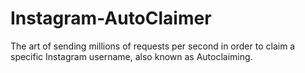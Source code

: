 ﻿# Instagram-AutoClaimer

The art of sending millions of requests per second in order to claim a specific Instagram username, also known as Autoclaiming.
